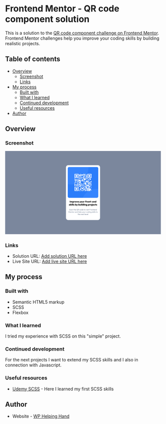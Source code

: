 # Frontend Mentor - QR code component solution

This is a solution to the [QR code component challenge on Frontend Mentor](https://www.frontendmentor.io/challenges/qr-code-component-iux_sIO_H). Frontend Mentor challenges help you improve your coding skills by building realistic projects.

## Table of contents

-   [Overview](#overview)
    -   [Screenshot](#screenshot)
    -   [Links](#links)
-   [My process](#my-process)
    -   [Built with](#built-with)
    -   [What I learned](#what-i-learned)
    -   [Continued development](#continued-development)
    -   [Useful resources](#useful-resources)
-   [Author](#author)

## Overview

### Screenshot

![](./images/screenshot.jpg)

### Links

-   Solution URL: [Add solution URL here](https://your-solution-url.com)
-   Live Site URL: [Add live site URL here](https://your-live-site-url.com)

## My process

### Built with

-   Semantic HTML5 markup
-   SCSS
-   Flexbox

### What I learned

I tried my experience with SCSS on this "simple" project.

### Continued development

For the next projects I want to extend my SCSS skills and I also in connection with Javascript.

### Useful resources

-   [Udemy SCSS](https://www.udemy.com/course/durchstarten-mit-sass-scss/) - Here I learned my first SCSS skills

## Author

-   Website - [WP Helping Hand](https://www.wp-helping-hand.com)
